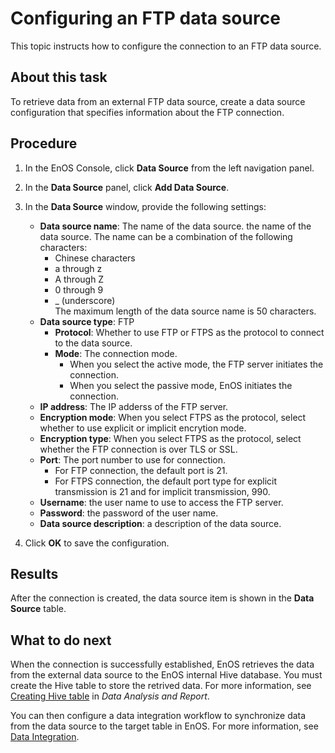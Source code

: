 # Configuring an FTP data source

This topic instructs how to configure the connection to an FTP data source.

## About this task
To retrieve data from an external FTP data source, create a data source configuration that specifies information about the FTP connection.

## Procedure

1. In the EnOS Console, click **Data Source** from the left navigation panel.

2. In the **Data Source** panel, click **Add Data Source**.

3. In the **Data Source** window, provide the following settings:

   - **Data source name**:  The name of the data source. the name of the data source. The name can be a combination of the following characters:
     - Chinese characters
     - a through z
     - A through Z
     - 0 through 9
     - _ (underscore)  
     The maximum length of the data source name is 50 characters.
   - **Data source type**: FTP
     - **Protocol**: Whether to use FTP or FTPS as the protocol to connect to the data source.   
     - **Mode**: The connection mode.
       - When you select the active mode, the FTP server initiates the connection.
       - When you select the passive mode, EnOS initiates the connection.
   - **IP address**: The IP adderss of the FTP server.
   - **Encryption mode**: When you select FTPS as the protocol, select whether to use explicit or implicit encrytion mode.
   - **Encryption type**: When you select FTPS as the protocol, select whether the FTP connection is over TLS or SSL.
   - **Port**: The port number to use for connection.
     - For FTP connection, the default port is 21.
     - For FTPS connection, the default port type for explicit transmission is 21 and for implicit transmission, 990.
   - **Username**: the user name to use to access the FTP server.
   - **Password**: the password of the user name.
   - **Data source description**: a description of the data source.

4. Click **OK** to save the configuration.

## Results

After the connection is created, the data source item is shown in the **Data Source** table.

## What to do next

When the connection is successfully established, EnOS retrieves the data from the external data source to the EnOS internal Hive database. You must create the Hive table to store the retrived data. For more information, see [Creating Hive table](https://docs.envisioniot.com/docs/analysis-report/en/latest/data_explorer/creating_hivetable.html) in *Data Analysis and Report*.

You can then configure a data integration workflow to synchronize data from the data source to the target table in EnOS. For more information, see [Data Integration](../data_integration/index).
